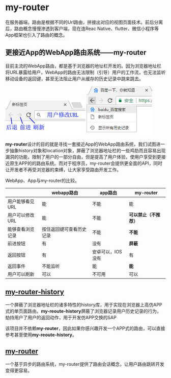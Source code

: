 
# my-router

在服务器端，路由是根据不同的Url路由，拼接出对应的视图页面技术。前后分离后，路由概念慢慢渗透到客户端，现在连Reac Native、flutter、微信小程序等App框架也引入了路由的概念。


## 更接近App的WebApp路由系统——my-router

目前主流的WebApp路由，都是基于浏览器的地址栏开发的。因为浏览器地址栏将URL暴露给用户，WebApp的路由无法限制（引导）用户的工作流，也无法监听移动设备的返回键，甚至无法阻止用户从缓存的历史记录中跳来跳去。

![Alt](./doc-jsx/location.png)
![Alt](./doc-jsx/cache.png)

**my-router**设计的目的就是寻找一套接近App的WebApp路由系统，我们试图进一步抽象history对象和location对象，屏蔽了浏览器地址栏的一些鸡肋而且容易出现漏洞的功能，限制了用户的一部分自由，但是提高了用户体验，使用户享受到更接近原生APP的的路由系统。而对于程序员，my-router会提供更全面的API，同时让开发者不再受浏览器的束缚，让大家享受路由开发工作。


WebApp、App与my-router的比较。

||webapp路由|app路由|my-router|
|----|----|----|----|
|用户能够看见URL|能|不能|能|
|用户可以修改URL|能|不能|**可以禁止（不推荐）**|
|能够查看浏览记录|按住返回键可查看历史记录|不能|**不能**|
|前进按钮|有|没有|**屏蔽**|
|返回按钮|有|安卓可以，IOS没有|有|
|返回事件|不能监听|能|**能**|
|用户可以刷新|可以|不可用|可以|

## [my-router-history](./packages/my-router-history "") 

一个屏蔽了浏览器地址栏的诸多特性的history库，用于实现在浏览器上高仿APP式的单页面路由。**my-reoute-history**屏蔽了浏览器记录用户历史记录的行为，劫持用户了用户的返回动作，用于开发仿APP交换的SAP


该项目并不依赖**my-router**，因此如果你感兴趣开发一个APP式的路由，可以直接参考甚至使用**my-reoute-history**。



## [my-router](./packages/my-router-history "") 

一个基于异步的路由系统，my-router提供了路由会话概念，让用户路由跳转开发变得更容易。



